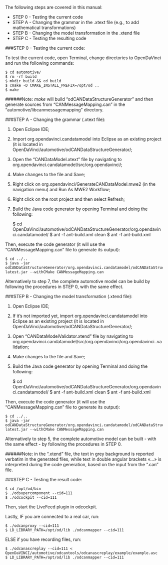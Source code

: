 The following steps are covered in this manual:

- STEP 0 - Testing the current code
- STEP A - Changing the grammar in the .xtext file (e.g., to add mathematical transformations)
- STEP B - Changing the model transformation in the .xtend file
- STEP C - Testing the resulting code


###STEP 0 - Testing the current code:

To test the current code, open Terminal, change directories to OpenDaVinci and run the following commands:

	$ cd automotive/
	$ rm -rf build 
	$ mkdir build && cd build
	$ cmake -D CMAKE_INSTALL_PREFIX=/opt/od ..
	$ make

######Note: *make* will build “odCANDataStructureGenerator” and then generate sources from “CANMessageMapping.can” in the “automotive/libcanmessagemapping” directory.


###STEP A - Changing the grammar (.xtext file):

1. Open Eclipse IDE;
2. Import org.opendavinci.candatamodel into Eclipse as an existing project (it is located in OpenDaVinci/automotive/odCANDataStructureGenerator/; 
3. Open the “CANDataModel.xtext” file by navigating to org.opendavinci.candatamodel/src/org.opendavinci/;
4. Make changes to the file and Save;
5. Right click on org.opendavinci/GenerateCANDataModel.mwe2 (in the navigation menu) and Run As MWE2 Workflow;
6. Right click on the root project and then select Refresh;
7. Build the Java code generator by opening Terminal and doing the following:
	
	$ cd OpenDaVinci/automotive/odCANDataStructureGenerator/org.opendavinci.candatamodel/
	$ ant -f ant-build.xml clean
	$ ant -f ant-build.xml
	
Then, execute the code generator (it will use the “CANMessageMapping.can” file to generate its output):
	
	$ cd ../..
	$ java -jar odCANDataStructureGenerator/org.opendavinci.candatamodel/odCANDataStructureGenerator-latest.jar --withCMake CANMessageMapping.can


Alternatively to step 7, the complete automotive model can be build by following the procedures in STEP 0, with the same effect.
	


###STEP B - Changing the model transformation (.xtend file):

1. Open Eclipse IDE;
2. If it’s not imported yet, import org.opendavinci.candatamodel into Eclipse as an existing project (it is located in OpenDaVinci/automotive/odCANDataStructureGenerator/; 
3. Open “CANDataModelValidator.xtend” file by navigating to org.opendavinci.candatamodel/src/org.opendavinci/org.opendavinci..validation;
4. Make changes to the file and Save;
5. Build the Java code generator by opening Terminal and doing the following:

	$ cd OpenDaVinci/automotive/odCANDataStructureGenerator/org.opendavinci.candatamodel/
	$ ant -f ant-build.xml clean
	$ ant -f ant-build.xml
	
Then, execute the code generator (it will use the “CANMessageMapping.can” file to generate its output):
	
	$ cd ../..
	$ java -jar odCANDataStructureGenerator/org.opendavinci.candatamodel/odCANDataStructureGenerator-latest.jar --withCMake CANMessageMapping.can


Alternatively to step 5, the complete automotive model can be built - with the same effect - by following the procedures in STEP 0.


######Note: in the “.xtend” file, the text in grey background is reported verbatim in the generated files, while text in double angular brackets «...» is interpreted during the code generation, based on the input from the “.can” file.


###STEP C - Testing the result code:

	$ cd /opt/od/bin
	$ ./odsupercomponent --cid=111
	$ ./odcockpit --cid=111 

Then, start the LiveFeed plugin in odcockpit. 

Lastly, IF you are connected to a real car, run:

	$ ./odcanproxy --cid=111
	$ LD_LIBRARY_PATH=/opt/od/lib ./odcanmapper --cid=111

ELSE if you have recording files, run:

	$ ./odcanascreplay --cid=111 < OpenDaVINCI/automotive/odcantools/odcanascreplay/example/example.asc
	$ LD_LIBRARY_PATH=/opt/od/lib ./odcanmapper --cid=111

